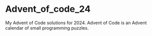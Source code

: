 # Advent_of_code_24
My Advent of Code solutions for 2024. Advent of Code is an Advent calendar of small programming puzzles.
